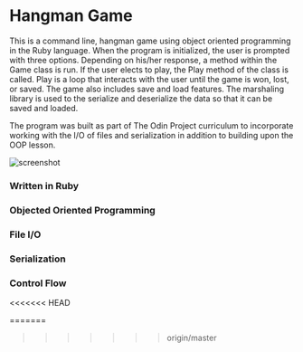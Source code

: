 # Hangman Game 

This is a command line, hangman game using object oriented programming in the Ruby language. When the program is initialized, the user is prompted with three options. Depending on his/her response, a method within the Game class is run. If the user elects to play, the Play method of the class is called. Play is a loop that interacts with the user until the game is won, lost, or saved. The game also includes save and load features. The marshaling library is used to the serialize and deserialize the data so that it can be saved and loaded. 

The program was built as part of The Odin Project curriculum to incorporate working with the I/O of files and serialization in addition to building upon the OOP lesson.

![screenshot](https://cloud.githubusercontent.com/assets/23216543/23180147/6a015cbe-f83e-11e6-96bf-3035997e41dd.png)

### Written in Ruby 

### Objected Oriented Programming

### File I/O

### Serialization

### Control Flow
<<<<<<< HEAD

=======
>>>>>>> origin/master
